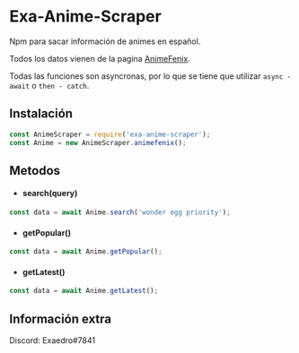 # Exa-Anime-Scraper
Npm para sacar información de animes en español.

Todos los datos vienen de la pagina [AnimeFenix](https://www.animefenix.com/).

Todas las funciones son asyncronas, por lo que se tiene que utilizar `async - await` o `then - catch`.

## Instalación
```js
const AnimeScraper = require('exa-anime-scraper');
const Anime = new AnimeScraper.animefenix();
```

## Metodos
- #### search(query)
```js
const data = await Anime.search('wonder egg priority');
```

- #### getPopular()
```js
const data = await Anime.getPopular();
```

- #### getLatest()
```js
const data = await Anime.getLatest();
```

## Información extra
Discord: Exaedro#7841
